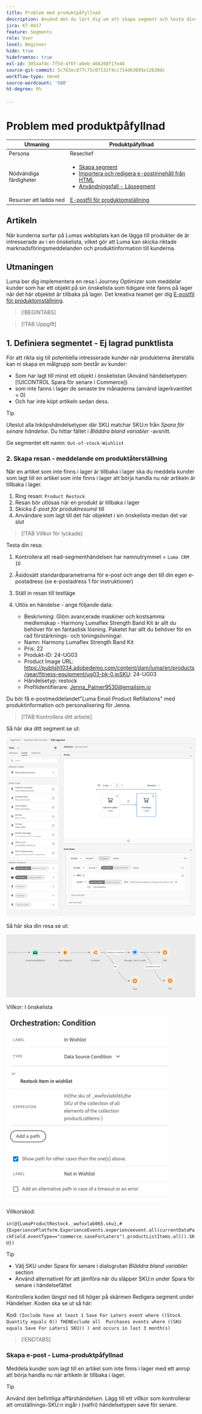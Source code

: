 ```yaml
---
title: Problem med produktpåfyllnad
description: Använd det du lärt dig om att skapa segment och testa dina färdigheter.
jira: KT-8417
feature: Segments
role: User
level: Beginner
hide: true
hidefromtoc: true
exl-id: 305aaf4c-7f5d-4f6f-abeb-466208f1fe48
source-git-commit: 5c763ec877c75c07132f4cc714d63695e12638dc
workflow-type: tm+mt
source-wordcount: '580'
ht-degree: 0%

---
```


# Problem med produktpåfyllnad

| Utmaning | Produktpåfyllnad |
|---|---|
| Persona | Resechef |
| Nödvändiga färdigheter | <ul><li>[Skapa segment](https://experienceleague.adobe.com/docs/journey-optimizer-learn/tutorials/profiles-segments-subscriptions/create-segments.html?lang=en)</li><li> [Importera och redigera e-postinnehåll från HTML](https://experienceleague.adobe.com/docs/journey-optimizer-learn/tutorials/email-channel/import-and-author-html-email-content.html?lang=en)</li><li>[Användningsfall - Lässegment](https://experienceleague.adobe.com/docs/journey-optimizer-learn/tutorials/create-journeys/use-case-read-segment.html?lang=en)</li> |
| Resurser att ladda ned | [E-postfil för produktomställning](/help/challenges/assets/email-assets/ProductRestockEmail.html.zip) |

## Artikeln

När kunderna surfar på Lumas webbplats kan de lägga till produkter de är intresserade av i en önskelista, vilket gör att Luma kan skicka riktade marknadsföringsmeddelanden och produktinformation till kunderna.

## Utmaningen

Luma ber dig implementera en resa i Journey Optimizer som meddelar kunder som har ett objekt på sin önskelista som tidigare inte fanns på lager när det här objektet är tillbaka på lager. Det kreativa teamet ger dig [E-postfil för produktomställning](/help/challenges/assets/email-assets/ProductRestockEmail.html.zip).

>[!BEGINTABS]

>[!TAB Uppgift]

## 1. Definiera segmentet - Ej lagrad punktlista

För att rikta sig till potentiella intresserade kunder när produkterna återställs kan ni skapa en målgrupp som består av kunder:

* Som har lagt till minst ett objekt i önskelistan (Använd händelsetypen: [!UICONTROL Spara för senare i Commerce])
* som inte fanns i lager de senaste tre månaderna (använd lagerkvantitet = 0)
* Och har inte köpt artikeln sedan dess.

>[!TIP]
>Uteslut alla Inköpshändelsetyper där SKU matchar SKU:n från *Spara för senare händelse*. Du hittar fältet i *Bläddra bland variabler* -avsnitt.

Ge segmentet ett namn: `Out-of-stock-Wishlist`


### 2. Skapa resan - meddelande om produktåterställning

När en artikel som inte finns i lager är tillbaka i lager ska du meddela kunder som lagt till en artikel som inte finns i lager att börja handla nu när artikeln är tillbaka i lager.

1. Ring resan: `Product Restock`
2. Resan bör utlösas när en produkt är tillbaka i lager
3. Skicka *E-post för produktresumé* till
4. Användare som lagt till det här objektet i sin önskelista medan det var slut

>[!TAB Villkor för lyckade]

Testa din resa:

1. Kontrollera att read-segmenthändelsen har namnutrymmet = `Luma CRM ID`
1. Åsidosätt standardparametrarna för e-post och ange den till din egen e-postadress (se e-postadress 1 för instruktioner)
1. Ställ in resan till testläge
1. Utlös en händelse - ange följande data:

   * Beskrivning: Glöm avancerade maskiner och kostsamma medlemskap - Harmony Lumaflex Strength Band Kit är allt du behöver för en fantastisk lösning. Paketet har allt du behöver för en rad förstärknings- och toningsövningar.
   * Namn: Harmony Lumaflex Strength Band Kit
   * Pris: 22
   * Produkt-ID: 24-UG03
   * Product Image URL: https://publish1034.adobedemo.com/content/dam/luma/en/products/gear/fitness-equipment/ug03-bk-0.jpSKU: 24-UG03
   * Händelsetyp: restock
   * Profilidentifierare: Jenna_Palmer9530@emailsim.io

Du bör få e-postmeddelandet&quot;Luma Email Product Refillations&quot; med produktinformation och personalisering för Jenna.

>[!TAB Kontrollera ditt arbete]

Så här ska ditt segment se ut:

![Segment - objekt som inte finns i lager](/help/challenges/assets/C1-S2.png)


Så här ska din resa se ut:

![Produktpåfyllnadsresa](/help/challenges/assets/c3-j3-journey.png)

Villkor: I önskelista

![Villkor - i önskelista](/help/challenges/assets/c3-j3-condition.png)

Villkorskod:

```in(@{LumaProductRestock._wwfovlab065.sku},#{ExperiencePlatform.ExperienceEvents.experienceevent.all(currentDataPackField.eventType=="commerce.saveForLaters").productListItems.all().SKU})```


>[!TIP]
> * Välj SKU under Spara för senare i dialogrutan *Bläddra bland variabler* section
> * Använd alternativet för att jämföra när du släpper SKU:n under Spara för senare i händelsefältet

Kontrollera koden längst ned till höger på skärmen Redigera segment under Händelser. Koden ska se ut så här:

Kod:
```(Include have at least 1 Save For Laters event where ((Stock Quantity equals 0)) THENExclude all  Purchases events where ((SKU equals Save For Laters1 SKU)) ) and occurs in last 3 month(s)```

>[!ENDTABS]

### Skapa e-post - Luma-produktpåfyllnad

Meddela kunder som lagt till en artikel som inte finns i lager med ett anrop att börja handla nu när artikeln är tillbaka i lager.



>[!TIP]
>
> Använd den befintliga affärshändelsen. Lägg till ett villkor som kontrollerar att omställnings-SKU:n ingår i (valfri) händelsetypen save för senare.
>




